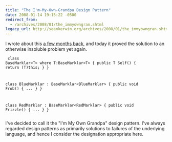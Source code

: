 ```yaml
---
title: "The I'm-My-Own-Grandpa Design Pattern"
date: 2008-01-14 19:15:22 -0500
redirect_from:
  - /archives/2008/01/the_immyowngran.shtml
legacy_url: http://seankerwin.org/archives/2008/01/the_immyowngran.shtml
---
```

I wrote about this <a href="http://seankerwin.org/archives/2007/11/returning_a_sub.shtml">a few months back</a>, and today it proved the solution to an otherwise insoluble problem yet again.
<code><pre class="code">
class BaseMarklar&lt;T&gt; where T:BaseMarklar&lt;T&gt; {
	public T Self() { return (T)this; }
}

class BlueMarklar : BaseMarklar&lt;BlueMarklar&gt; {
	public void Frob() { ... }
}

class RedMarklar : BaseMarklar&lt;RedMarklar&gt; {
	public void Frizzle() { ... }
}
</pre></code>
I've decided to call it the "I'm My Own Grandpa" design pattern.  I've always regarded design patterns as primarily solutions to failures of the underlying language, and hence I consider the designation appropriate here.
